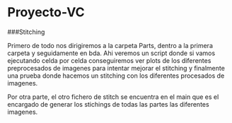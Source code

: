 # Proyecto-VC

###Stitching

Primero de todo nos dirigiremos a la carpeta Parts, dentro a la primera carpeta y seguidamente en bda. Ahi veremos un script donde si vamos ejecutando celda por celda conseguiremos ver plots de los diferentes preprocesados de imagenes para intentar mejorar el stitching y finalmente una prueba donde hacemos un stitching con los diferentes procesados de imagenes.

Por otra parte, el otro fichero de stitch se encuentra en el main que es el encargado de generar los stichings de todas las partes las diferentes imagenes.
